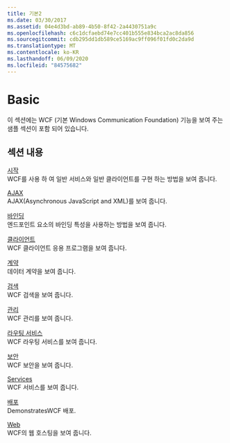 ```yaml
---
title: 기본2
ms.date: 03/30/2017
ms.assetid: 04e4d3bd-ab89-4b50-8f42-2a4430751a9c
ms.openlocfilehash: c6c1dcfaebd74e7cc401b555e834bca2ac8da856
ms.sourcegitcommit: cdb295dd1db589ce5169ac9ff096f01fd0c2da9d
ms.translationtype: MT
ms.contentlocale: ko-KR
ms.lasthandoff: 06/09/2020
ms.locfileid: "84575682"
---
```

# <a name="basic"></a>Basic
이 섹션에는 WCF (기본 Windows Communication Foundation) 기능을 보여 주는 샘플 섹션이 포함 되어 있습니다.  
  
## <a name="in-this-section"></a>섹션 내용  
 [시작](getting-started-sample.md)  
 WCF를 사용 하 여 일반 서비스와 일반 클라이언트를 구현 하는 방법을 보여 줍니다.  
  
 [AJAX](ajax.md)  
 AJAX(Asynchronous JavaScript and XML)를 보여 줍니다.  
  
 [바인딩](binding.md)  
 엔드포인트 요소의 바인딩 특성을 사용하는 방법을 보여 줍니다.  
  
 [클라이언트](client.md)  
 WCF 클라이언트 응용 프로그램을 보여 줍니다.  
  
 [계약](contract.md)  
 데이터 계약을 보여 줍니다.  
  
 [검색](discovery-samples.md)  
 WCF 검색을 보여 줍니다.  
  
 [관리](management.md)  
 WCF 관리를 보여 줍니다.  
  
 [라우팅 서비스](routing-services.md)  
 WCF 라우팅 서비스를 보여 줍니다.  
  
 [보안](security-in-wcf.md)  
 WCF 보안을 보여 줍니다.  
  
 [Services](services.md)  
 WCF 서비스를 보여 줍니다.  
  
 [배포](syndication.md)  
 DemonstratesWCF 배포.  
  
 [Web](web.md)  
 WCF의 웹 호스팅을 보여 줍니다.
